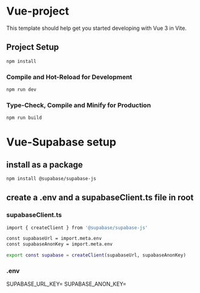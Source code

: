 # Vue-project

This template should help get you started developing with Vue 3 in Vite.

## Project Setup

```sh
npm install
```

### Compile and Hot-Reload for Development

```sh
npm run dev
```

### Type-Check, Compile and Minify for Production

```sh
npm run build
```

# Vue-Supabase setup

## install as a package

```sh
npm install @supabase/supabase-js
```

## create a .env and a supabaseClient.ts file in root

### supabaseClient.ts

```sh
import { createClient } from '@supabase/supabase-js'

const supabaseUrl = import.meta.env
const supabaseAnonKey = import.meta.env

export const supabase = createClient(supabaseUrl, supabaseAnonKey)
```

### .env

SUPABASE_URL_KEY=
SUPABASE_ANON_KEY=
